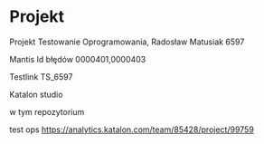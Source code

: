 # Projekt
Projekt Testowanie Oprogramowania, Radosław Matusiak 6597

Mantis Id błędów 0000401,0000403

Testlink TS_6597

Katalon studio

w tym repozytorium

test ops 
https://analytics.katalon.com/team/85428/project/99759

